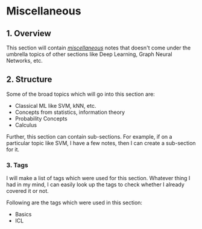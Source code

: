 # Miscellaneous

## 1. Overview

This section will contain <u>_miscellaneous_</u>  notes that doesn't come under the umbrella topics of other sections like Deep Learning, Graph Neural Networks, etc.

## 2. Structure

Some of the broad topics which will go into this section are:

- Classical ML like SVM, kNN, etc.
- Concepts from statistics, information theory 
- Probability Concepts
- Calculus

Further, this section can contain sub-sections. For example, if on a particular topic like SVM, I have a few notes, then I can create a sub-section for it.

### 3. Tags

I will make a list of tags which were used for this section. Whatever thing I had in my mind, I can easily look up the tags to check whether I already covered it or not.

Following are the tags which were used in this section:

- Basics
- ICL
